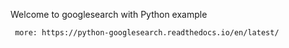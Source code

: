 Welcome to googlesearch with Python example
     
     more: https://python-googlesearch.readthedocs.io/en/latest/
